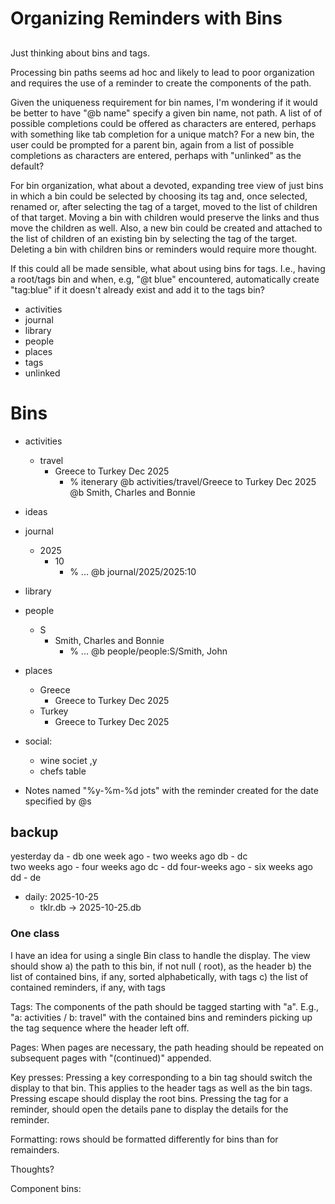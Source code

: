 # Organizing Reminders with Bins

##

Just thinking about bins and tags.

Processing bin paths seems ad hoc and likely to lead to poor organization and requires the use of a reminder to create the components of the path.

Given the uniqueness requirement for bin names, I'm wondering if it would be better to have "@b name" specify a given bin name, not path. A list of of possible completions could be offered as characters are entered, perhaps with something like tab completion for a unique match? For a new bin, the user could be prompted for a parent bin, again from a list of possible completions as characters are entered, perhaps with "unlinked" as the default?

For bin organization, what about a devoted, expanding tree view of just bins in which a bin could be selected by choosing its tag and, once selected, renamed or, after selecting the tag of a target, moved to the list of children of that target. Moving a bin with children would preserve the links and thus move the children as well. Also, a new bin could be created and attached to the list of children of an existing bin by selecting the tag of the target. Deleting a bin with children bins or reminders would require more thought.

If this could all be made sensible, what about using bins for tags. I.e., having a root/tags bin and when, e.g, "@t blue" encountered, automatically create "tag:blue" if it doesn't already exist and add it to the tags bin?

- activities
- journal
- library
- people
- places
- tags
- unlinked

# Bins

- activities
  - travel
    - Greece to Turkey Dec 2025
      - % itenerary @b activities/travel/Greece to Turkey Dec 2025 @b Smith, Charles and Bonnie
- ideas
- journal
  - 2025
    - 10
      - % ... @b journal/2025/2025:10
- library
- people
  - S
    - Smith, Charles and Bonnie
      - % ... @b people/people:S/Smith, John
- places
  - Greece
    - Greece to Turkey Dec 2025
  - Turkey
    - Greece to Turkey Dec 2025
- social:

  - wine societ ,y
  - chefs table

- Notes named "%y-%m-%d jots" with the reminder created for the date specified by @s

## backup

yesterday da - db
one week ago - two weeks ago db - dc  
two weeks ago - four weeks ago dc - dd
four-weeks ago - six weeks ago dd - de

- daily: 2025-10-25
  - tklr.db -> 2025-10-25.db

### One class

I have an idea for using a single Bin class to handle the display.
The view should show
a) the path to this bin, if not null ( root), as the header
b) the list of contained bins, if any, sorted alphabetically, with tags
c) the list of contained reminders, if any, with tags

Tags: The components of the path should be tagged starting with "a". E.g.,
"a: activities / b: travel" with the contained bins and reminders picking up
the tag sequence where the header left off.

Pages: When pages are necessary, the path heading should be repeated on subsequent
pages with "(continued)" appended.

Key presses: Pressing a key corresponding to a bin tag should switch the display
to that bin. This applies to the header tags as well as the bin tags. Pressing escape
should display the root bins. Pressing the tag for a reminder, should open the details
pane to display the details for the reminder.

Formatting: rows should be formatted differently for bins than for remainders.

Thoughts?

Component bins:
